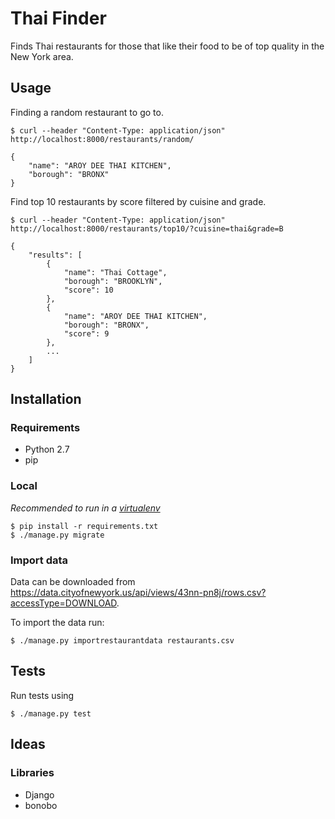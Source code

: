 # Thai Finder

Finds Thai restaurants for those that like their food to be of top quality in the New York area.

## Usage

Finding a random restaurant to go to.

    $ curl --header "Content-Type: application/json" http://localhost:8000/restaurants/random/

    {
        "name": "AROY DEE THAI KITCHEN",
        "borough": "BRONX"
    }

Find top 10 restaurants by score filtered by cuisine and grade.

    $ curl --header "Content-Type: application/json" http://localhost:8000/restaurants/top10/?cuisine=thai&grade=B

    {
        "results": [
            {
                "name": "Thai Cottage",
                "borough": "BROOKLYN",
                "score": 10
            },
            {
                "name": "AROY DEE THAI KITCHEN",
                "borough": "BRONX",
                "score": 9
            },
            ...
        ]
    }


## Installation

### Requirements

  * Python 2.7
  * pip

### Local

*Recommended to run in a [virtualenv](https://virtualenv.pypa.io/en/latest/)*

    $ pip install -r requirements.txt
    $ ./manage.py migrate

### Import data

Data can be downloaded from https://data.cityofnewyork.us/api/views/43nn-pn8j/rows.csv?accessType=DOWNLOAD.

To import the data run:

    $ ./manage.py importrestaurantdata restaurants.csv

## Tests

Run tests using

    $ ./manage.py test

## Ideas

### Libraries

  - Django
  - bonobo
